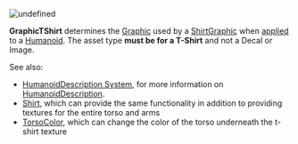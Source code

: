 ![undefined](https://prod.docsiteassets.roblox.com/assets/blt196c7ecaff94e3d2/GraphicTShirt.jpg)

**GraphicTShirt** determines the [Graphic](https://create.roblox.com/docs/reference/engine/classes/ShirtGraphic#Graphic) used by a
[ShirtGraphic](https://create.roblox.com/docs/reference/engine/classes/ShirtGraphic) when [applied](https://create.roblox.com/docs/reference/engine/classes/Humanoid#ApplyDescription) to a [Humanoid](https://create.roblox.com/docs/reference/engine/classes/Humanoid).
The asset type **must be for a T-Shirt** and not a Decal or Image.

See also:

- [HumanoidDescription System](/avatar/characters/character-customization#humanoiddescription),
  for more information on [HumanoidDescription](https://create.roblox.com/docs/reference/engine/classes/HumanoidDescription).
- [Shirt](https://create.roblox.com/docs/reference/engine/classes/HumanoidDescription#Shirt), which can provide the same
  functionality in addition to providing textures for the entire torso and
  arms
- [TorsoColor](https://create.roblox.com/docs/reference/engine/classes/HumanoidDescription#TorsoColor), which can change the color
  of the torso underneath the t-shirt texture